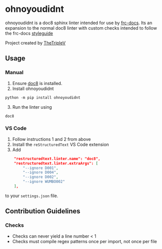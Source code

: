 # ohnoyoudidnt

ohnoyoudidnt is a doc8 sphinx linter intended for use by [frc-docs](https://github.com/wpilibsuite/frc-docs). Its an expansion to the normal doc8 linter with custom checks intended to follow the frc-docs [styleguide](https://docs.wpilib.org/en/stable/docs/contributing/style-guide.html)

Project created by [TheTripleV](https://github.com/thetriplev)

## Usage

### Manual

1. Ensure [doc8](https://pypi.org/project/doc8/) is installed.
2. Install ohnoyoudidnt
```python
python -m pip install ohnoyoudidnt
```
3. Run the linter using
```
doc8
```

### VS Code

1. Follow instructions 1 and 2 from above
2. Install the `reStructuredText` VS Code extension
3. Add
```json
    "restructuredtext.linter.name": "doc8",
    "restructuredtext.linter.extraArgs": [
        "--ignore D001",
        "--ignore D004",
        "--ignore D002",
        "--ignore WUMBO002"
    ],
```
to your `settings.json` file.

## Contribution Guidelines
### Checks
- Checks can never yield a line number < 1
- Checks must compile regex patterns once per import, not once per file
